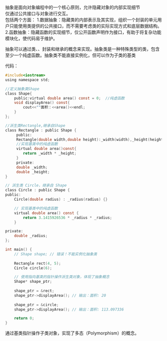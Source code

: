 抽象是面向对象编程中的一个核心原则，允许隐藏对象的内部实现细节</br>
仅通过公共接口与对象进行交互。</br>
包括两个方面：
1.数据抽象：隐藏类的内部表示及其实现，组织一个封装的单元用户只能使用类提供的公共接口，而不需要考虑类的实际实现方式和底层数据结构。</br>
2.函数抽象：隐藏函数的实现细节，仅公开函数声明作为接口，有助于将复杂功能模块化，使代码易于维护。</br>

抽象可以通过类、、封装和继承的概念来实现。抽象类是一种特殊类型的类，包含至少一个纯虚函数。抽象类不能直接实例化，但可以作为子类的基类


代码：
```c
#include<iostream>
using namespace std;

//定义抽象类Shape
class Shape{
    public:virtual double area() const = 0;  //纯虚函数
    void displayArea() const{
        cout<<""面积：<<area()<<endl;
    }
};

//派生类Rectangle,继承自Shape
class Rectangle : public Shape {
     public:
     Rectangle(double width,double height):_width(width),_height(height){}
     //实现基类中的纯虚函数
     virtual double area()const{
        return _width * _height;
     }
     private:
     double _width;
     double _height;
}

// 派生类 Circle，继承自 Shape
class Circle : public Shape {
public:
    Circle(double radius) : _radius(radius) {}

    // 实现基类中的纯虚函数
    virtual double area() const {
        return 3.1415926536 * _radius * _radius;
    }

private:
    double _radius;
};

int main() {
    // Shape shape; // 错误！不能实例化抽象类
    
    Rectangle rect(4, 5);
    Circle circle(6);

    // 使用指向基类的指针操作派生类对象，体现了抽象概念
    Shape* shape_ptr;
    
    shape_ptr = &rect;
    shape_ptr->displayArea(); // 输出：面积: 20
    
    shape_ptr = &circle;
    shape_ptr->displayArea(); // 输出：面积: 113.097336

    return 0;
}
```

通过基类指针操作子类对象，实现了多态（Polymorphism）的概念。